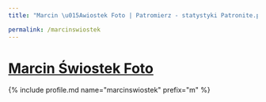 ```yaml
---
title: "Marcin \u015Awiostek Foto | Patromierz - statystyki Patronite.pl"

permalink: /marcinswiostek
---
```


# [Marcin Świostek Foto](https://patronite.pl/marcinswiostek)

{% include profile.md name="marcinswiostek" prefix="m" %}
